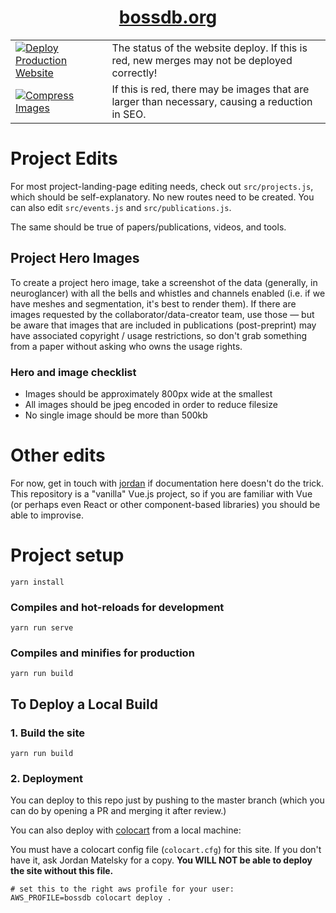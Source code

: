<h1 align=center><a href="https://bossdb.org">bossdb.org</a></h1>

|  |  |
|--|--|
| [![Deploy Production Website](https://github.com/aplbrain/bossdb.org/actions/workflows/main.yml/badge.svg)](https://github.com/aplbrain/bossdb.org/actions/workflows/main.yml) | The status of the website deploy. If this is red, new merges may not be deployed correctly! |
| [![Compress Images](https://github.com/aplbrain/bossdb.org/actions/workflows/optimize-images.yml/badge.svg)](https://github.com/aplbrain/bossdb.org/actions/workflows/optimize-images.yml) | If this is red, there may be images that are larger than necessary, causing a reduction in SEO. |

# Project Edits

For most project-landing-page editing needs, check out `src/projects.js`, which should be self-explanatory. No new routes need to be created. You can also edit `src/events.js` and `src/publications.js`.

The same should be true of papers/publications, videos, and tools.

## Project Hero Images

To create a project hero image, take a screenshot of the data (generally, in neuroglancer)  with all the bells and whistles and channels enabled (i.e. if we have meshes and segmentation, it's best to render them). If there are images requested by the collaborator/data-creator team, use those — but be aware that images that are included in publications (post-preprint) may have associated copyright / usage restrictions, so don't grab something from a paper without asking who owns the usage rights.

### Hero and image checklist

* Images should be approximately 800px wide at the smallest
* All images should be jpeg encoded in order to reduce filesize
* No single image should be more than 500kb

# Other edits

For now, get in touch with [jordan](mailto:jordan.matelsky@jhuapl.edu) if documentation here doesn't do the trick. This repository is a "vanilla" Vue.js project, so if you are familiar with Vue (or perhaps even React or other component-based libraries) you should be able to improvise.

# Project setup
```
yarn install
```

### Compiles and hot-reloads for development
```
yarn run serve
```

### Compiles and minifies for production
```
yarn run build
```

## To Deploy a Local Build

### 1. Build the site

```
yarn run build
```

### 2. Deployment

You can deploy to this repo just by pushing to the master branch (which you can do by opening a PR and merging it after review.)

You can also deploy with [colocart](https://github.com/aplbrain/colocart) from a local machine:

You must have a colocart config file (`colocart.cfg`) for this site. If you don't have it, ask Jordan Matelsky for a copy. **You WILL NOT be able to deploy the site without this file.**

```
# set this to the right aws profile for your user:
AWS_PROFILE=bossdb colocart deploy .
```
